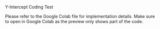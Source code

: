 Y-Intercept Coding Test

Please refer to the Google Colab file for implementation details. Make sure to open in Google Colab as the preview only shows part of the code.
